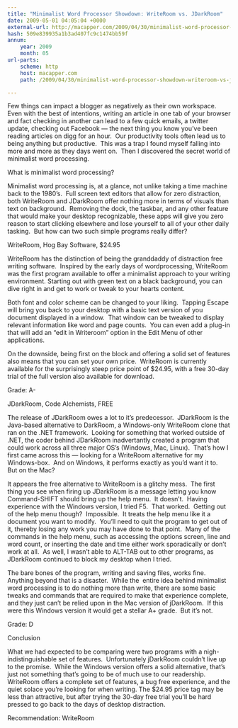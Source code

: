 ```yaml
---
title: "Minimalist Word Processor Showdown: WriteRoom vs. JDarkRoom"
date: 2009-05-01 04:05:04 +0000
external-url: http://macapper.com/2009/04/30/minimalist-word-processor-showdown-writeroom-vs-jdarkroom/
hash: 509e839935a1b3ad407fc9c1474bb59f
annum:
    year: 2009
    month: 05
url-parts:
    scheme: http
    host: macapper.com
    path: /2009/04/30/minimalist-word-processor-showdown-writeroom-vs-jdarkroom/

---
```




Few things can impact a blogger as negatively as their own workspace.  Even with the best of intentions, writing an article in one tab of your browser and fact checking in another can lead to a few quick emails, a twitter update, checking out Facebook — the next thing you know you’ve been reading articles on digg for an hour.  Our productivity tools often lead us to being anything but productive.  This was a trap I found myself falling into more and more as they days went on.  Then I discovered the secret world of minimalist word processing.

What is minimalist word processing?

Minimalist word processing is, at a glance, not unlike taking a time machine back to the 1980’s.  Full screen text editors that allow for zero distraction, both WriteRoom and JDarkRoom offer nothing more in terms of visuals than text on background.  Removing the dock, the taskbar, and any other feature that would make your desktop recognizable, these apps will give you zero reason to start clicking elsewhere and lose yourself to all of your other daily tasking.  But how can two such simple programs really differ?

WriteRoom, Hog Bay Software, $24.95

WriteRoom has the distinction of being the granddaddy of distraction free writing software.  Inspired by the early days of wordprocessing, WriteRoom was the first program available to offer a minimalist approach to your writing environment. Starting out with green text on a black background, you can dive right in and get to work or tweak to your hearts content.

Both font and color scheme can be changed to your liking.  Tapping Escape will bring you back to your desktop with a basic text version of you document displayed in a window.  That window can be tweaked to display relevant information like word and page counts.  You can even add a plug-in that will add an “edit in Writeroom” option in the Edit Menu of other applications.

On the downside, being first on the block and offering a solid set of features also means that you can set your own price.  WriteRoom is currently available for the surprisingly steep price point of $24.95, with a free 30-day trial of the full version also available for download.

Grade: A-

JDarkRoom, Code Alchemists, FREE

The release of JDarkRoom owes a lot to it’s predecessor.  JDarkRoom is the Java-based alternative to DarkRoom, a Windows-only WriteRoom clone that ran on the .NET framework.  Looking for something that worked outside of .NET, the coder behind JDarkRoom inadvertantly created a program that could work across all three major OS’s (Windows, Mac, Linux).  That’s how I first came across this — looking for a WriteRoom alternative for my Windows-box.  And on Windows, it performs exactly as you’d want it to.  But on the Mac?

It appears the free alternative to WriteRoom is a glitchy mess.  The first thing you see when firing up JDarkRoom is a message letting you know Command-SHIFT should bring up the help menu.  It doesn’t.  Having experience with the Windows version, I tried F5.  That worked.  Getting out of the help menu though?  Impossible.  It treats the help menu like it a document you want to modify.  You’ll need to quit the program to get out of it, thereby losing any work you may have done to that point.  Many of the commands in the help menu, such as accessing the options screen, line and word count, or inserting the date and time either work sporadically or don’t work at all.  As well, I wasn’t able to ALT-TAB out to other programs, as JDarkRoom continued to block my desktop when I tried.

The bare bones of the program, writing and saving files, works fine.  Anything beyond that is a disaster.  While the  entire idea behind minimalist word processing is to do nothing more than write, there are some basic tweaks and commands that are required to make that experience complete, and they just can’t be relied upon in the Mac version of jDarkRoom.  If this were this Windows version it would get a stellar A+ grade.  But it’s not.

Grade: D

Conclusion

What we had expected to be comparing were two programs with a nigh-indistinguishable set of features.  Unfortunately jDarkRoom couldn’t live up to the promise.  While the Windows version offers a solid alternative, that’s just not something that’s going to be of much use to our readership.  WriteRoom offers a complete set of features, a bug free experience, and the quiet solace you’re looking for when writing. The $24.95 price tag may be less than attractive, but after trying the 30-day free trial you’ll be hard pressed to go back to the days of desktop distraction.

Recommendation: WriteRoom


  

